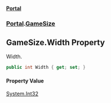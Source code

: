 #### [Portal](index.md 'index')
### [Portal](Portal.md 'Portal').[GameSize](GameSize.md 'Portal.GameSize')

## GameSize.Width Property

Width.

```csharp
public int Width { get; set; }
```

#### Property Value
[System.Int32](https://docs.microsoft.com/en-us/dotnet/api/System.Int32 'System.Int32')